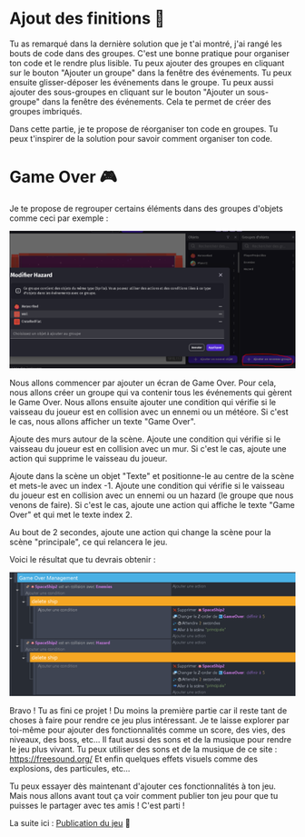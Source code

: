# Ajout des finitions 🎨

Tu as remarqué dans la dernière solution que je t'ai montré, j'ai rangé les bouts de code dans des groupes. C'est une bonne pratique pour organiser ton code et le rendre plus lisible. Tu peux ajouter des groupes en cliquant sur le bouton "Ajouter un groupe" dans la fenêtre des événements. Tu peux ensuite glisser-déposer les événements dans le groupe. Tu peux aussi ajouter des sous-groupes en cliquant sur le bouton "Ajouter un sous-groupe" dans la fenêtre des événements. Cela te permet de créer des groupes imbriqués.

Dans cette partie, je te propose de réorganiser ton code en groupes. Tu peux t'inspirer de la solution pour savoir comment organiser ton code.

# Game Over 🎮

Je te propose de regrouper certains éléments dans des groupes d'objets comme ceci par exemple :

![Groupes d'objets](images/groupes-objets.png)

Nous allons commencer par ajouter un écran de Game Over. Pour cela, nous allons créer un groupe qui va contenir tous les événements qui gèrent le Game Over. Nous allons ensuite ajouter une condition qui vérifie si le vaisseau du joueur est en collision avec un ennemi ou un météore. Si c'est le cas, nous allons afficher un texte "Game Over".

Ajoute des murs autour de la scène. Ajoute une condition qui vérifie si le vaisseau du joueur est en collision avec un mur. Si c'est le cas, ajoute une action qui supprime le vaisseau du joueur.

Ajoute dans la scène un objet "Texte" et positionne-le au centre de la scène et mets-le avec un index -1. Ajoute une condition qui vérifie si le vaisseau du joueur est en collision avec un ennemi ou un hazard (le groupe que nous venons de faire). Si c'est le cas, ajoute une action qui affiche le texte "Game Over" et qui met le texte index 2.

Au bout de 2 secondes, ajoute une action qui change la scène pour la scène "principale", ce qui relancera le jeu.

Voici le résultat que tu devrais obtenir :

![Game Over](images/game-over.png)

Bravo ! Tu as fini ce projet ! Du moins la première partie car il reste tant de choses à faire pour rendre ce jeu plus intéressant. Je te laisse explorer par toi-même pour ajouter des fonctionnalités comme un score, des vies, des niveaux, des boss, etc...
Il faut aussi des sons et de la musique pour rendre le jeu plus vivant. Tu peux utiliser des sons et de la musique de ce site : https://freesound.org/
Et enfin quelques effets visuels comme des explosions, des particules, etc...

Tu peux essayer dès maintenant d'ajouter ces fonctionnalités à ton jeu. Mais nous allons avant tout ça voir comment publier ton jeu pour que tu puisses le partager avec tes amis ! C'est parti !

La suite ici : [Publication du jeu](06_publication.md) 🎉
